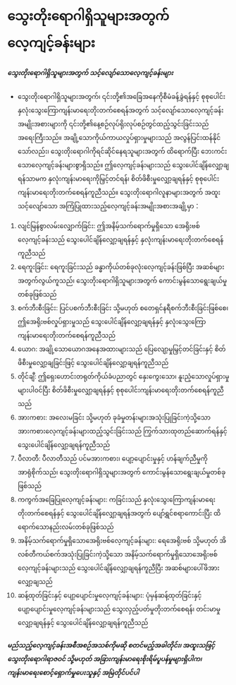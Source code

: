 # သွေးတိုးရောဂါရှိသူများအတွက် လေ့ကျင့်ခန်းများ

##### သွေးတိုးရောဂါရှိသူများအတွက် သင့်လျော်သောလေ့ကျင့်ခန်းများ
* သွေးတိုးရောဂါရှိသူများအတွက်၊ ၎င်းတို့၏အခြေအနေကိုစီမံခန့်ခွဲရန်နှင့် စုစုပေါင်းနှလုံးသွေးကြောကျန်းမာရေးတိုးတက်စေရန်အတွက် သင့်လျော်သောလေ့ကျင့်ခန်းအမျိုးအစားများကို ၎င်းတို့၏နေ့စဉ်လုပ်ရိုးလုပ်စဉ်တွင်ထည့်သွင်းခြင်းသည် အရေးကြီးသည်။ အချို့သောကိုယ်ကာယလှုပ်ရှားမှုများသည် အလွန်ပြင်းထန်နိုင်သော်လည်း၊ သွေးတိုးရောဂါကိုရင်ဆိုင်နေရသူများအတွက် ထိရောက်ပြီး ဘေးကင်းသောလေ့ကျင့်ခန်းများစွာရှိသည်။ ဤလေ့ကျင့်ခန်းများသည် သွေးပေါင်ချိန်လျှော့ချရန်သာမက နှလုံးကျန်းမာရေးကိုမြှင့်တင်ရန်၊ စိတ်ဖိစီးမှုလျှော့ချရန်နှင့် စုစုပေါင်းကျန်းမာရေးတိုးတက်စေရန်ကူညီသည်။ သွေးတိုးရောဂါလူနာများအတွက် အထူးသင့်လျော်သော အကြံပြုထားသည့်လေ့ကျင့်ခန်းအမျိုးအစားအချို့မှာ：

1. လျင်မြန်စွာလမ်းလျှောက်ခြင်း: ဤအနိမ့်သက်ရောက်မှုရှိသော အေရိုးဗစ်လေ့ကျင့်ခန်းသည် သွေးပေါင်ချိန်လျှော့ချရန်နှင့် နှလုံးကျန်းမာရေးတိုးတက်စေရန်ကူညီသည်
2. ရေကူးခြင်း: ရေကူးခြင်းသည် ခန္ဓာကိုယ်တစ်ခုလုံးလေ့ကျင့်ခန်းဖြစ်ပြီး အဆစ်များအတွက်လွယ်ကူသည်၊ သွေးတိုးရောဂါရှိသူများအတွက် ကောင်းမွန်သောရွေးချယ်မှုတစ်ခုဖြစ်သည်
3. စက်ဘီးစီးခြင်း: ပြင်ပစက်ဘီးစီးခြင်း သို့မဟုတ် စတေရှင်နရီစက်ဘီးစီးခြင်းဖြစ်စေ၊ ဤအေရိုးဗစ်လှုပ်ရှားမှုသည် သွေးပေါင်ချိန်လျှော့ချရန်နှင့် နှလုံးသွေးကြောကျန်းမာရေးတိုးတက်စေရန်ကူညီသည်
4. ယောဂ: အချို့သောယောဂအနေအထားများသည် ပြေလျော့မှုမြှင့်တင်ခြင်းနှင့် စိတ်ဖိစီးမှုလျှော့ချခြင်းဖြင့် သွေးပေါင်ချိန်လျှော့ချရန်ကူညီသည်
5. တိုင်ချီ: ဤရှေးဟောင်းတရုတ်ကိုယ်ခံပညာတွင် နှေးကွေးသော၊ နူးညံ့သောလှုပ်ရှားမှုများပါဝင်ပြီး စိတ်ဖိစီးမှုလျှော့ချရန်နှင့် စုစုပေါင်းကျန်းမာရေးတိုးတက်စေရန်ကူညီသည်
6. အားကစား: အလေးမခြင်း သို့မဟုတ် ခုခံမှုတန်းများအသုံးပြုခြင်းကဲ့သို့သော အားကစားလေ့ကျင့်ခန်းများထည့်သွင်းခြင်းသည် ကြွက်သားထုတည်ဆောက်ရန်နှင့် သွေးပေါင်ချိန်လျှော့ချရန်ကူညီသည်
7. ပီလာတီ: ပီလာတီသည် ပင်မအားကစား၊ ပျော့ပျောင်းမှုနှင့် ဟန်ချက်ညီမှုကိုအာရုံစိုက်သည်၊ သွေးတိုးရောဂါရှိသူများအတွက် ကောင်းမွန်သောရွေးချယ်မှုတစ်ခုဖြစ်သည်
8. ကကွက်အခြေပြုလေ့ကျင့်ခန်းများ: ကခြင်းသည် နှလုံးသွေးကြောကျန်းမာရေးတိုးတက်စေရန်နှင့် သွေးပေါင်ချိန်လျှော့ချရန်အတွက် ပျော်ရွှင်စရာကောင်းပြီး ထိရောက်သောနည်းလမ်းတစ်ခုဖြစ်သည်
9. အနိမ့်သက်ရောက်မှုရှိသောအေရိုးဗစ်လေ့ကျင့်ခန်းများ: ရေအေရိုးဗစ် သို့မဟုတ် အိလစ်တီကယ်စက်အသုံးပြုခြင်းကဲ့သို့သော အနိမ့်သက်ရောက်မှုရှိသောအေရိုးဗစ်လေ့ကျင့်ခန်းများသည် သွေးပေါင်ချိန်လျှော့ချရန်ကူညီပြီး အဆစ်များပေါ်ဖိအားလျှော့ချသည်
10. ဆန့်ထုတ်ခြင်းနှင့် ပျော့ပျောင်းမှုလေ့ကျင့်ခန်းများ: ပုံမှန်ဆန့်ထုတ်ခြင်းနှင့် ပျော့ပျောင်းမှုလေ့ကျင့်ခန်းများသည် သွေးလှည့်ပတ်မှုတိုးတက်စေရန်၊ တင်းမာမှုလျှော့ချရန်နှင့် သွေးပေါင်ချိန်လျှော့ချရန်ကူညီသည်

##### မည်သည့်လေ့ကျင့်ခန်းအစီအစဉ်အသစ်ကိုမဆို စတင်မည့်အခါတိုင်း၊ အထူးသဖြင့် သွေးတိုးရောဂါရာဇဝင် သို့မဟုတ် အခြားကျန်းမာရေးစိုးရိမ်ပူပန်မှုများရှိပါက၊ ကျန်းမာရေးစောင့်ရှောက်မှုပေးသူနှင့် အမြဲတိုင်ပင်ပါ